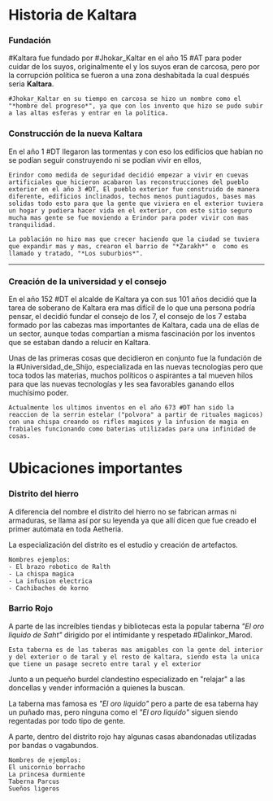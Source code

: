 # Historia de Kaltara
### Fundación
#Kaltara fue fundado por #Jhokar_Kaltar en el año 15 #AT para poder cuidar de los suyos, originalmente el y los suyos eran de carcosa, pero por la corrupción política se fueron a  una zona deshabitada la cual después seria **Kaltara**.

	#Jhokar_Kaltar en su tiempo en carcosa se hizo un nombre como el "*hombre del progreso*", ya que con los invento que hizo se pudo subir a las altas esferas y entrar en la política.

### Construcción de la nueva Kaltara
En el año 1 #DT llegaron las tormentas y con eso los edificios que habían no se podían seguir construyendo ni se podían vivir en ellos, 

	Erindor como medida de seguridad decidió empezar a vivir en cuevas artificiales que hicieron acabaron las reconstrucciones del pueblo exterior en el año 3 #DT, El pueblo exterior fue construido de manera diferente, edificios inclinados, techos menos puntiagudos, bases mas solidas todo esto para que la gente que viviera en el exterior tuviera un hogar y pudiera hacer vida en el exterior, con este sitio seguro mucha mas gente se fue moviendo a Erindor para poder vivir con mas tranquilidad.

	La población no hizo mas que crecer haciendo que la ciudad se tuviera que expandir mas y mas, crearon el barrio de "*Zarakh*" o  como es llamado y tratado, "*Los suburbios*".

---

### Creación de la universidad y el consejo
En el año 152 #DT el alcalde de Kaltara ya con sus 101 años decidió que la tarea de soberano de Kaltara era mas difícil de lo que una persona podría pensar, el decidió fundar el consejo de los 7, el consejo de los 7 estaba formado por las cabezas mas importantes de Kaltara, cada una de ellas de un sector, aunque todas compartían a misma fascinación por los inventos que se estaban dando a relucir en Kaltara.

Unas de las primeras cosas que decidieron en conjunto fue la fundación de la #Universidad_de_Shijo, especializada en las nuevas tecnologías pero que toca todos las materias, muchos políticos o aspirantes a tal  mueven hilos para que las nuevas tecnologías y les sea favorables ganando ellos muchísimo poder.

	Actualmente los ultimos inventos en el año 673 #DT han sido la reaccion de la serrin estelar ("polvora" a partir de rituales magicos) con una chispa creando os rifles magicos y la infusion de magia en frabiales funcionando como baterias utilizadas para una infinidad de cosas.

# Ubicaciones importantes

### Distrito del hierro
A diferencia del nombre el distrito del hierro no se fabrican armas ni armaduras, se llama así por su leyenda ya que allí dicen que fue creado el primer autómata en toda Aetheria.

La especialización del distrito es el estudio y creación de artefactos.

	Nombres ejemplos:
	- El brazo robotico de Ralth
	- La chispa magica
	- La infusion electrica
	- Cachibaches de korno
### Barrio Rojo
A parte de las increíbles tiendas y bibliotecas esta la popular taberna *"El oro liquido de Saht"* dirigido por el intimidante y respetado #Dalinkor_Marod.

	Esta taberna es de las taberas mas amigables con la gente del interior y del exterior o de taral y el resto de kaltara, siendo esta la unica que tiene un pasage secreto entre taral y el exterior

Junto a un pequeño burdel clandestino especializado en "relajar" a las doncellas y vender información a quienes la buscan.

La taberna mas famosa es *"El oro liquido"* pero a parte de esa taberna hay un puñado mas, pero ninguna como el *"El oro liquido"* siguen siendo regentadas por todo tipo de gente.

A parte, dentro del distrito rojo hay algunas casas abandonadas utilizadas por bandas o vagabundos.

	Nombres de ejemplos:
	El unicornio borracho
	La princesa durmiente
	Taberna Parcus
	Sueños ligeros


